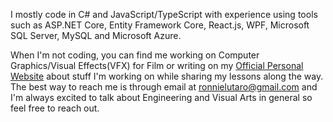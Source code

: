 I mostly code in C# and JavaScript/TypeScript with experience using tools such as ASP.NET Core, Entity Framework Core, React.js, WPF, Microsoft SQL Server, MySQL and Microsoft Azure.

When I'm not coding, you can find me working on Computer Graphics/Visual Effects(VFX) for Film or writing on my [Official Personal Website](https://ronnielutalo.github.io/blog/) about stuff I'm working on while sharing my lessons along the way. The best way to reach me is through email at ronnielutaro@gmail.com and I'm always excited to talk about Engineering and Visual Arts in general so feel free to reach out.
